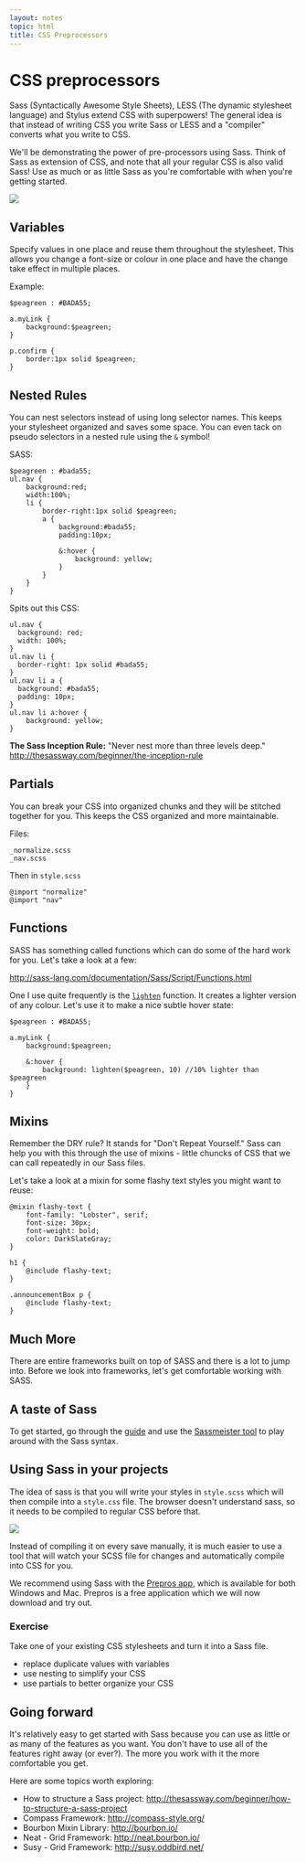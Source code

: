 ```yaml
---
layout: notes
topic: html
title: CSS Preprocessors
---
```


# CSS preprocessors

Sass (Syntactically Awesome Style Sheets), LESS (The dynamic stylesheet language) and Stylus extend CSS with superpowers! The general idea is that instead of writing CSS you write Sass or LESS and a "compiler" converts what you write to CSS. 

We'll be demonstrating the power of pre-processors using Sass. Think of Sass as extension of CSS, and note that all your regular CSS is also valid Sass! Use as much or as little Sass as you're comfortable with when you're getting started.

![](http://cl.ly/image/15293X1N0c0J/sass-css.png)

## Variables
Specify values in one place and reuse them throughout the stylesheet. This allows you change a font-size or colour in one place and have the change take effect in multiple places.

Example:

	$peagreen : #BADA55; 

	a.myLink {
		background:$peagreen;
	}

	p.confirm {
		border:1px solid $peagreen;
	}


## Nested Rules
You can nest selectors instead of using long selector names. This keeps your stylesheet organized and saves some space. You can even tack on pseudo selectors in a nested rule using the `&` symbol!

SASS:

	$peagreen : #bada55;
	ul.nav {
		background:red;
		width:100%;
		li {
			border-right:1px solid $peagreen;
			a {
				background:#bada55;
				padding:10px;

				&:hover {
					background: yellow;
				}
			}
		}
	}

Spits out this CSS:

	ul.nav {
	  background: red;
	  width: 100%;
	}
	ul.nav li {
	  border-right: 1px solid #bada55;
	}
	ul.nav li a {
	  background: #bada55;
	  padding: 10px;
	}
	ul.nav li a:hover {
		background: yellow;
	}

**The Sass Inception Rule:** "Never nest more than three levels deep." http://thesassway.com/beginner/the-inception-rule

## Partials

You can break your CSS into organized chunks and they will be stitched together for you. This keeps the CSS organized and more maintainable. 

Files:

	_normalize.scss
	_nav.scss

Then in `style.scss`

	@import "normalize"
	@import "nav"

## Functions
SASS has something called functions which can do some of the hard work for you. Let's take a look at a few:

<http://sass-lang.com/documentation/Sass/Script/Functions.html>

One I use quite frequently is the [`lighten`](http://sass-lang.com/documentation/Sass/Script/Functions.html#lighten-instance_method) function. It creates a lighter version of any colour. Let's use it to make a nice subtle hover state:
    
    $peagreen : #BADA55; 

	a.myLink {
		background:$peagreen;

		&:hover {
			background: lighten($peagreen, 10) //10% lighter than $peagreen
		}
	}

## Mixins

Remember the DRY rule? It stands for "Don't Repeat Yourself." Sass can help you with this through the use of mixins - little chuncks of CSS that we can call repeatedly in our Sass files.

Let's take a look at a mixin for some flashy text styles you might want to reuse:

    @mixin flashy-text {
    	font-family: "Lobster", serif;
    	font-size: 30px;
    	font-weight: bold;
    	color: DarkSlateGray;
    }
    
    h1 {
    	@include flashy-text;
    }
    
    .announcementBox p {
    	@include flashy-text;
    }


## Much More
There are entire frameworks built on top of SASS and there is a lot to jump into. Before we look into frameworks, let's get comfortable working with SASS. 

## A taste of Sass

To get started, go through the [guide](http://sass-lang.com/guide) and use the [Sassmeister tool](http://sassmeister.com/) to play around with the Sass syntax.

## Using Sass in your projects

The idea of sass is that you will write your styles in `style.scss` which will then compile into a `style.css` file. The browser doesn't understand sass, so it needs to be compiled to regular CSS before that.

![](http://cl.ly/image/1W0E2w1l1j3q/compiling-scss.png)

Instead of compiling it on every save manually, it is much easier to use a tool that will watch your SCSS file for changes and automatically compile into CSS for you. 

We recommend using Sass with the [Prepros app](http://alphapixels.com/prepros/), which is available for both Windows and Mac. Prepros is a free application which we will now download and try out.

### Exercise

Take one of your existing CSS stylesheets and turn it into a Sass file.

* replace duplicate values with variables
* use nesting to simplify your CSS
* use partials to better organize your CSS

## Going forward

It's relatively easy to get started with Sass because you can use as little or as many of the features as you want. You don't have to use all of the features right away (or ever?). The more you work with it the more comfortable you get.

Here are some topics worth exploring:

* How to structure a Sass project: http://thesassway.com/beginner/how-to-structure-a-sass-project
* Compass Framework: http://compass-style.org/
* Bourbon Mixin Library: http://bourbon.io/
* Neat - Grid Framework: http://neat.bourbon.io/
* Susy - Grid Framework: http://susy.oddbird.net/
